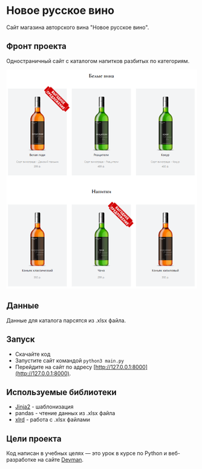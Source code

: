 # Новое русское вино

Сайт магазина авторского вина "Новое русское вино".

## Фронт проекта

Одностраничный сайт с каталогом напитков разбитых по категориям.

![front](.gitbook/assets/main_wines.PNG)

## Данные

Данные для каталога парсятся из .xlsx файла.

## Запуск

- Скачайте код
- Запустите сайт командой `python3 main.py`
- Перейдите на сайт по адресу [http://127.0.0.1:8000](http://127.0.0.1:8000).

## Используемые библиотеки

* [Jinja2](https://pypi.org/project/Jinja2/) - шаблонизация
* pandas - чтение данных из .xlsx файла
* [xlrd](https://pypi.org/project/xlrd/) - работа с .xlsx файлами

## Цели проекта

Код написан в учебных целях — это урок в курсе по Python и веб-разработке на сайте [Devman](https://dvmn.org).
